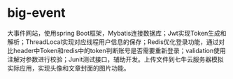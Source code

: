 # big-event
大事件网站，使用spring Boot框架，Mybatis连接数据库；Jwt实现Token生成和解析；ThreadLocal实现对应线程用户信息的保存；Redis优化登录功能，通过对比header中Token和redis中的token判断账号是否需要重新登录；validation使用注解对参数进行校验；Junit测试接口，辅助开发。上传文件到七牛云服务器模拟实际应用，实现头像和文章封面的图片功能。
